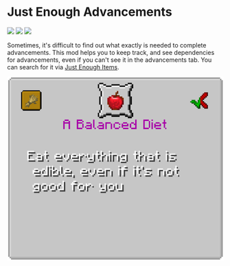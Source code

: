 # Just Enough Advancements
[![](https://badges.moddingx.org/modrinth/downloads/jea?style=flat)](https://modrinth.com/mod/jea)
[![](https://badges.moddingx.org/curseforge/downloads/444941?style=flat)](https://www.curseforge.com/minecraft/mc-mods/jea) 
[![](https://img.shields.io/github/issues-raw/ChaoticTrials/JustEnoughAdvancements?style=flat-square)](https://github.com/ChaoticTrials/JustEnoughAdvancements)

Sometimes, it's difficult to find out what exactly is needed to complete advancements. This mod helps you to keep track,
and see dependencies for advancements, even if you can't see it in the advancements tab. You can search for it via 
[Just Enough Items](https://modrinth.com/mod/jei). 

![](../assets/projects/jea.png)
